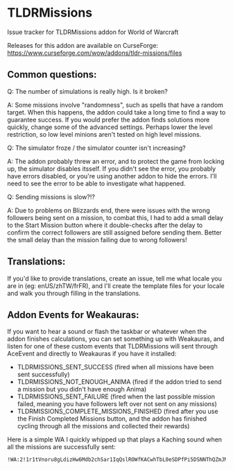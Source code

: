 # TLDRMissions
Issue tracker for TLDRMissions addon for World of Warcraft

Releases for this addon are available on CurseForge: https://www.curseforge.com/wow/addons/tldr-missions/files

## Common questions:

Q: The number of simulations is really high. Is it broken?

A: Some missions involve "randomness", such as spells that have a random target. When this happens, the addon could take a long time to find a way to guarantee success. If you would prefer the addon finds solutions more quickly, change some of the advanced settings. Perhaps lower the level restriction, so low level minions aren't tested on high level missions.

Q: The simulator froze / the simulator counter isn't increasing?

A: The addon probably threw an error, and to protect the game from locking up, the simulator disables itsself. If you didn't see the error, you probably have errors disabled, or you're using another addon to hide the errors. I'll need to see the error to be able to investigate what happened.

Q: Sending missions is slow?!?

A: Due to problems on Blizzards end, there were issues with the wrong followers being sent on a mission, to combat this, I had to add a small delay to the Start Mission button where it double-checks after the delay to confirm the correct followers are still assigned before sending them. Better the small delay than the mission failing due to wrong followers!

## Translations:

If you'd like to provide translations, create an issue, tell me what locale you are in (eg: enUS/zhTW/frFR), and I'll create the template files for your locale and walk you through filling in the translations.

## Addon Events for Weakauras:

If you want to hear a sound or flash the taskbar or whatever when the addon finishes calculations, you can set something up with Weakauras, and listen for one of these custom events that TLDRMissions will sent through AceEvent and directly to Weakauras if you have it installed:

- TLDRMISSIONS_SENT_SUCCESS (fired when all missions have been sent successfully)
- TLDRMISSIONS_NOT_ENOUGH_ANIMA (fired if the addon tried to send a mission but you didn't have enough Anima)
- TLDRMISSIONS_SENT_FAILURE (fired when the last possible mission failed, meaning you have followers left over not sent on any missions)
- TLDRMISSIONS_COMPLETE_MISSIONS_FINISHED (fired after you use the Finish Completed Missions button, and the addon has finished cycling through all the missions and collected their rewards)

Here is a simple WA I quickly whipped up that plays a Kaching sound when all the missions are successfully sent:

    !WA:2!1r1tVnoru8gLdizHw6Mdb2chSar1IqQslROWfKACwhTbL0eSDPfPi5DSNNThQZmJMzCBZEcfHeCL(riN5u(eG6boBvXNGLVb7NaEJDaHqSZf)EJF)93V3B6mQ3YE0E0F(JvIktjJdQzNfnz8P(bPIsH6R7Ih5NszAzjzveCJjotOwsmXYydBjetxXjlzPXMcfOleL0vQvZYY0G55NCYF(l7HNTeEAHqnxW4MKH(Ng5hiDFZrSvRJC)0kTrS0AXzskXabWva38ksfElXWspNrnfEdqvfj1WeC9XbAdrzomqlQ4u5xnMBavgjfwmGsX)V4CGC5GkfrVyU4Aq1iofOmYIqRh6fxssly88Je55RPI4M48IKmgNPloS(DQ3V(HfEOMXzTrXYZbL(bhQ2j(7EMvsiPTUFLUkPPGdRYYy3SnE4GWO4WObbr1o3nSGyCNcAnjh(hlNRa0YGW5(tMSHcjOJryavp3FY8rNnXRcZBIf1avRdA5JIM8SGPJddhp70W4qeCJdpB4q)WWaKxaTZ22Qj2wz1oR1sOSCmv7u)UYdYQ4n42J)exfyQuCxJQcCbo9V9QGrHalRqVTIVRlDKp0c3xbrT6tfu4x3t(()VmARq9JFnZsfCs53IigMsy91cf9CfrU(8DcEzcUrU)if7LUFtfHQigIBu0geDcGCl9Eq)6(3JQjK0lZvwQXRuqOJsmKsen6hSSQ0WC8WMmTF9N7eKws0ARKNM9sWkS2MKqu5r3RliuX1x0oS2DJQjhw82ZGTWMubNYAMQCKF0BEAvQGuMTJ6ElHZSZLc(X1py0DardHgfWZnfVvDFpo203tXboRfn0Hsd2KOxBn1M46bEljm(O6tqhQhu7vpS(z43E)3Bu3SBf73O)0b)aUIP(EKVyzR8M4pkAJrKEvlm)EDEXfFiJExZuctBVsVRX)U2q8b7TntHtkyPI4D3x3URoYELTKschg47FAcwOzSCNpRIr3EdWRwo54NKs)Y7XLr08zYwGA7)cN65UTnrdBEhPtNoD3Gt3aTzT9hF7TmElsIE6CRgkZAFGWBwu0SP90jp9OV4ON80Ex9hx8xd
